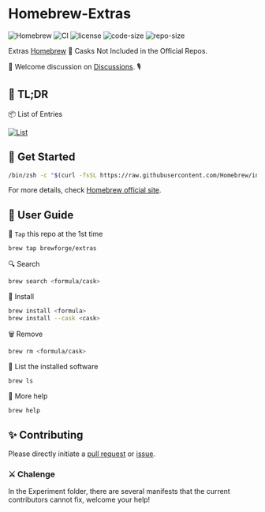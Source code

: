 # Homebrew-Extras

![Homebrew](https://img.shields.io/badge/-Homebrew-FBB040?labelColor=555555&logoColor=FFFFFF&logo=homebrew) ![CI](https://github.com/Brewforge/homebrew-extras/actions/workflows/main.yml/badge.svg) ![license](https://img.shields.io/github/license/Brewforge/homebrew-extras) ![code-size](https://img.shields.io/github/languages/code-size/Brewforge/homebrew-extras) ![repo-size](https://img.shields.io/github/repo-size/Brewforge/homebrew-extras)

Extras [Homebrew](https://github.com/Homebrew/brew) 🍺 Casks Not Included in the Official Repos.

👏 Welcome discussion on [Discussions](https://github.com/Brewforge/discussions). 🎙️

## 📝 TL;DR

📦 List of Entries

[![List](https://img.shields.io/badge/List-blue?logo=homebrew&label=Click%20to%20view)](./List.md)

## 🏃 Get Started

```sh
/bin/zsh -c "$(curl -fsSL https://raw.githubusercontent.com/Homebrew/install/master/install.sh)"
```

For more details, check [Homebrew official site](https://brew.sh/).

## 🍺 User Guide

🚰 `Tap` this repo at the 1st time

```bash
brew tap brewforge/extras
```

🔍 Search

```sh
brew search <formula/cask>
```

🛒 Install

```sh
brew install <formula>
brew install --cask <cask>
```

🗑️ Remove

```sh
brew rm <formula/cask>
```

🧾 List the installed software

```sh
brew ls
```

🙏 More help

```sh
brew help
```

## ✨ Contributing

Please directly initiate a [pull request](https://github.com/Brewforge/homebrew-extras/compare) or [issue](https://github.com/Brewforge/homebrew-extras/issues/new/choose).

### ⚔️ Chalenge

In the Experiment folder, there are several manifests that the current contributors cannot fix, welcome your help!

<!-- ## ❤️ Sponsors -->
